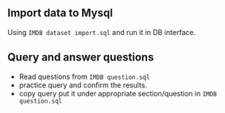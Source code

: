 ## Import data to Mysql
Using ```IMDB dataset import.sql``` and run it in DB interface.

## Query and answer questions
- Read questions from ```IMDB question.sql```
- practice query and confirm the results.
- copy query put it under appropriate section/question in ```IMDB question.sql```